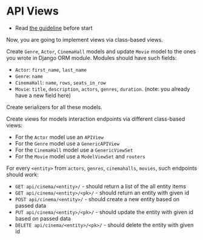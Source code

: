 # API Views

- Read [the guideline](https://github.com/mate-academy/py-task-guideline/blob/main/README.md) before start

Now, you are going to implement views via class-based views.

Create `Genre`, `Actor`, `CinemaHall` models and update `Movie` model to
the ones you wrote in Django ORM module. Modules should have such fields:
- `Actor`: `first_name`, `last_name`
- `Genre`: `name`
- `CinemaHall`: `name`, `rows`, `seats_in_row`
- `Movie`: `title`, `description`, `actors`, `genres`, `duration`. (note: you 
already have a new field here) 

Create serializers for all these models.

Create views for models interaction endpoints via different class-based views:
- For the `Actor` model use an `APIView`
- For the `Genre` model use a `GenericAPIView`
- For the `CinemaHall` model use a `GenericViewSet`
- For the `Movie` model use a `ModelViewSet` and `routers`

For every `<entity>` from `actors`, `genres`, `cinemahalls`, `movies`, such
endpoints should work:
* `GET api/cinema/<entity>/` - should return a list of the all entity items
* `GET api/cinema/<entity>/<pk>/` - should return an entity with given id 
* `POST api/cinema/<entity>/` - should create a new entity based on passed data
* `PUT api/cinema/<entity>/<pk>/` - should update the entity with given id based on passed data
* `DELETE api/cinema/<entity>/<pk>/` - should delete the entity with given id
